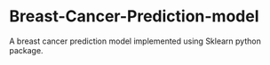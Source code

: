 # Breast-Cancer-Prediction-model
A breast cancer prediction model implemented using Sklearn python package.

